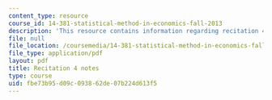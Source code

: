 ```yaml
---
content_type: resource
course_id: 14-381-statistical-method-in-economics-fall-2013
description: 'This resource contains information regarding recitation 4 notes. '
file: null
file_location: /coursemedia/14-381-statistical-method-in-economics-fall-2013/fbe73b95d09c093862de07b224d613f5_MIT14_381F13_Recitation4.pdf
file_type: application/pdf
layout: pdf
title: Recitation 4 notes
type: course
uid: fbe73b95-d09c-0938-62de-07b224d613f5
---
```

